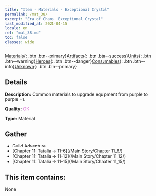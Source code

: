 ```yaml
---
title: "Item - Materials - Exceptional Crystal"
permalink: /mat_38/
excerpt: "Era of Chaos  Exceptional Crystal"
last_modified_at: 2021-04-15
locale: en
ref: "mat_38.md"
toc: false
classes: wide
---
```

 [Materials](/Items/){: .btn .btn--primary}[Artifacts](/Items/Artifacts/){: .btn .btn--success}[Units](/Items/Units/){: .btn .btn--warning}[Heroes](/Items/Heroes/){: .btn .btn--danger}[Consumables](/Items/Consumables/){: .btn .btn--info}[Unknown](/Items/Unknown/){: .btn .btn--primary}

## Details
 **Description:** Common materials to upgrade equipment from purple to purple +1.

 **Quality:** <span style="color: #DA70D6">OK</span>

 **Type:** Material

## Gather

*    Guild Adventure 
*    [Chapter 11: Tatalia -> 11-6](/Main Story/Chapter 11_6/) 
*    [Chapter 11: Tatalia -> 11-12](/Main Story/Chapter 11_12/) 
*    [Chapter 11: Tatalia -> 11-15](/Main Story/Chapter 11_15/) 

## This item contains:

  None


